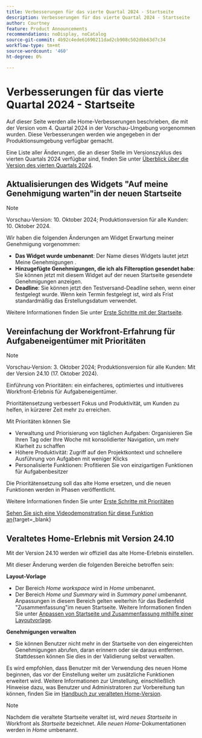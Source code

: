 ```yaml
---
title: Verbesserungen für das vierte Quartal 2024 - Startseite
description: Verbesserungen für das vierte Quartal 2024 - Startseite
author: Courtney
feature: Product Announcements
recommendations: noDisplay, noCatalog
source-git-commit: 4b92c4ede61690211dad2cb908c502dbb63d7c34
workflow-type: tm+mt
source-wordcount: '460'
ht-degree: 0%

---
```


# Verbesserungen für das vierte Quartal 2024 - Startseite

Auf dieser Seite werden alle Home-Verbesserungen beschrieben, die mit der Version vom 4. Quartal 2024 in der Vorschau-Umgebung vorgenommen wurden. Diese Verbesserungen werden wie angegeben in der Produktionsumgebung verfügbar gemacht.

Eine Liste aller Änderungen, die an dieser Stelle im Versionszyklus des vierten Quartals 2024 verfügbar sind, finden Sie unter [Überblick über die Version des vierten Quartals 2024](/help/quicksilver/product-announcements/product-releases/24-q4-release-activity/24-q4-release-overview.md).

## Aktualisierungen des Widgets &quot;Auf meine Genehmigung warten&quot;in der neuen Startseite

>[!NOTE]
>
>Vorschau-Version: 10. Oktober 2024; Produktionsversion für alle Kunden: 10. Oktober 2024.

Wir haben die folgenden Änderungen am Widget Erwartung meiner Genehmigung vorgenommen:

* **Das Widget wurde umbenannt**: Der Name dieses Widgets lautet jetzt Meine Genehmigungen .
* **Hinzugefügte Genehmigungen, die ich als Filteroption gesendet habe**: Sie können jetzt mit diesem Widget auf der neuen Startseite gesendete Genehmigungen anzeigen.
* **Deadline**: Sie können jetzt den Testversand-Deadline sehen, wenn einer festgelegt wurde. Wenn kein Termin festgelegt ist, wird als Frist standardmäßig das Erstellungsdatum verwendet.

Weitere Informationen finden Sie unter [Erste Schritte mit der Startseite](/help/quicksilver/workfront-basics/using-home/using-the-home-area/get-started-with-home.md).

## Vereinfachung der Workfront-Erfahrung für Aufgabeneigentümer mit Prioritäten

>[!NOTE]
>
>Vorschau-Version: 3. Oktober 2024; Produktionsversion für alle Kunden: Mit der Version 24.10 (17. Oktober 2024).

Einführung von Prioritäten: ein einfacheres, optimiertes und intuitiveres Workfront-Erlebnis für Aufgabeneigentümer.

Prioritätensetzung verbessert Fokus und Produktivität, um Kunden zu helfen, in kürzerer Zeit mehr zu erreichen.

Mit Prioritäten können Sie

* Verwaltung und Priorisierung von täglichen Aufgaben: Organisieren Sie Ihren Tag oder Ihre Woche mit konsolidierter Navigation, um mehr Klarheit zu schaffen
* Höhere Produktivität: Zugriff auf den Projektkontext und schnellere Ausführung von Aufgaben mit weniger Klicks
* Personalisierte Funktionen: Profitieren Sie von einzigartigen Funktionen für Aufgabenbesitzer

Die Prioritätensetzung soll das alte Home ersetzen, und die neuen Funktionen werden in Phasen veröffentlicht.

Weitere Informationen finden Sie unter [Erste Schritte mit Prioritäten](/help/quicksilver/workfront-basics/priorities/get-started-with-priorities.md)

[Sehen Sie sich eine Videodemonstration für diese Funktion an](https://video.tv.adobe.com/v/3434848/){target=_blank}

## Veraltetes Home-Erlebnis mit Version 24.10

Mit der Version 24.10 werden wir offiziell das alte Home-Erlebnis einstellen.

Mit dieser Änderung werden die folgenden Bereiche betroffen sein:

**Layout-Vorlage**

* Der Bereich _Home workspace_ wird in _Home_ umbenannt.
* Der Bereich _Home und Summary_ wird in _Summary panel_ umbenannt. Anpassungen in diesem Bereich gelten weiterhin für das Bedienfeld &quot;Zusammenfassung&quot;im neuen Startseite. Weitere Informationen finden Sie unter [Anpassen von Startseite und Zusammenfassung mithilfe einer Layoutvorlage](/help/quicksilver/administration-and-setup/customize-workfront/use-layout-templates/customize-home-summary-layout-template.md).

**Genehmigungen verwalten**

* Sie können Benutzer nicht mehr in der Startseite von den eingereichten Genehmigungen abrufen, daran erinnern oder sie daraus entfernen. Stattdessen können Sie dies in der Validierung selbst verwalten.

Es wird empfohlen, dass Benutzer mit der Verwendung des neuen Home beginnen, das vor der Einstellung weiter um zusätzliche Funktionen erweitert wird. Weitere Informationen zur Umstellung, einschließlich Hinweise dazu, was Benutzer und Administratoren zur Vorbereitung tun können, finden Sie im [Handbuch zur veralteten Home-Version](/help/quicksilver/product-announcements/announcements/legacy-home-deprecation.md).

>[!NOTE]
>
>Nachdem die veraltete Startseite veraltet ist, wird _neues Startseite_ in Workfront als _Startseite_ bezeichnet. Alle _neuen Home_-Dokumentationen werden in _Home_ umbenannt.
